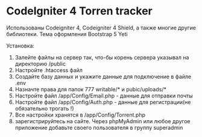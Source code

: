 # CodeIgniter 4 Torren tracker
Использованы Codeigniter 4, Codeigniter 4 Shield, а также многие другие библиотеки.
Тема оформления Bootstrap 5 Yeti

Установка:
  1) Залейте файлы на сервер так, что-бы корень сервера указывал на директорию /public
  2) Настройте .htaccess файл
  3) Создайте базу данных и укажите данные для подключение в файле .env
  4) Назначте права для папок 777 writable/* и pubic/uploads/*
  5) Настройте файл /app/Config/Email.php - данные для отправки почты
  6) Настройте файл /app/Config/Auth.php - данные для регистрации(не обязательно трогать !)
  7) Все настройки хранятся в /app/Config/Torrent.php
  8) зарегистрируйтесь на сайте. Через phpMyAdmin или любое другое приложение добавьте своего пользователя в группу superadmin
